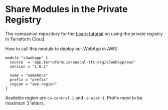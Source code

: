 # Share Modules in the Private Registry

The companion repository for the [Learn tutorial](https://learn.hashicorp.com/tutorials/terraform/module-private-registry-share) on using the private registry in Terraform Cloud.

How to call this module to deploy our WebApp in AWS

```
module "s3webapp" {
  source  = "app.terraform.io/pascal-tfc-org/s3webapp/aws"
  version = "1.0.1"

  name = "namehere"
  prefix = "prefix"
  region = "aws-region"
}
```

Available region are `ca-central-1` and `us-east-1`.
Prefix need to be maximum 3 letters. 